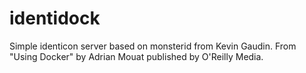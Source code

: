 identidock
==========
Simple identicon server based on monsterid from Kevin Gaudin.
From "Using Docker" by Adrian Mouat published by O'Reilly Media.